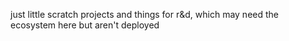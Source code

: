 just little scratch projects and things for r&d, which may need the ecosystem here but aren't deployed
